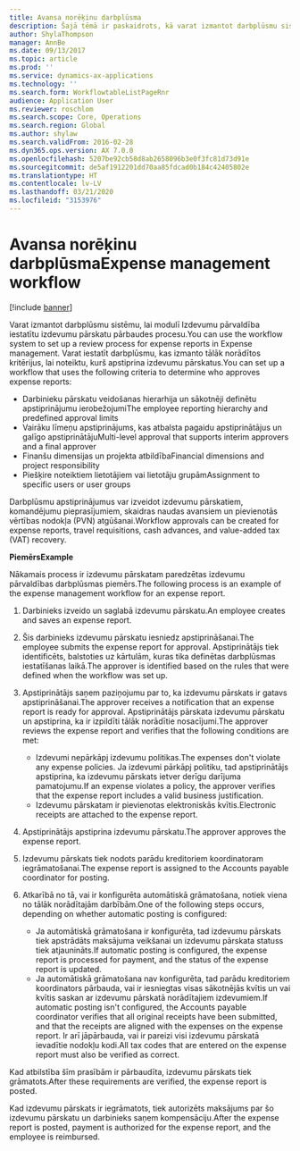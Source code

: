 ```yaml
---
title: Avansa norēķinu darbplūsma
description: Šajā tēmā ir paskaidrots, kā varat izmantot darbplūsmu sistēmu programmā Microsoft Dynamics 365 Finance, lai modulī Izdevumu pārvaldība iestatītu izdevumu pārskatu pārbaudes procesu.
author: ShylaThompson
manager: AnnBe
ms.date: 09/13/2017
ms.topic: article
ms.prod: ''
ms.service: dynamics-ax-applications
ms.technology: ''
ms.search.form: WorkflowtableListPageRnr
audience: Application User
ms.reviewer: roschlom
ms.search.scope: Core, Operations
ms.search.region: Global
ms.author: shylaw
ms.search.validFrom: 2016-02-28
ms.dyn365.ops.version: AX 7.0.0
ms.openlocfilehash: 5207be92cb58d8ab2658096b3e0f3fc81d73d91e
ms.sourcegitcommit: de5af1912201dd70aa85fdcad0b184c42405802e
ms.translationtype: HT
ms.contentlocale: lv-LV
ms.lasthandoff: 03/21/2020
ms.locfileid: "3153976"
---
```

# <a name="expense-management-workflow"></a><span data-ttu-id="e02f3-103">Avansa norēķinu darbplūsma</span><span class="sxs-lookup"><span data-stu-id="e02f3-103">Expense management workflow</span></span>

[!include [banner](../includes/banner.md)]

<span data-ttu-id="e02f3-104">Varat izmantot darbplūsmu sistēmu, lai modulī Izdevumu pārvaldība iestatītu izdevumu pārskatu pārbaudes procesu.</span><span class="sxs-lookup"><span data-stu-id="e02f3-104">You can use the workflow system to set up a review process for expense reports in Expense management.</span></span> <span data-ttu-id="e02f3-105">Varat iestatīt darbplūsmu, kas izmanto tālāk norādītos kritērijus, lai noteiktu, kurš apstiprina izdevumu pārskatus.</span><span class="sxs-lookup"><span data-stu-id="e02f3-105">You can set up a workflow that uses the following criteria to determine who approves expense reports:</span></span>

- <span data-ttu-id="e02f3-106">Darbinieku pārskatu veidošanas hierarhija un sākotnēji definētu apstiprinājumu ierobežojumi</span><span class="sxs-lookup"><span data-stu-id="e02f3-106">The employee reporting hierarchy and predefined approval limits</span></span>
- <span data-ttu-id="e02f3-107">Vairāku līmeņu apstiprinājums, kas atbalsta pagaidu apstiprinātājus un galīgo apstiprinātāju</span><span class="sxs-lookup"><span data-stu-id="e02f3-107">Multi-level approval that supports interim approvers and a final approver</span></span>
- <span data-ttu-id="e02f3-108">Finanšu dimensijas un projekta atbildība</span><span class="sxs-lookup"><span data-stu-id="e02f3-108">Financial dimensions and project responsibility</span></span>
- <span data-ttu-id="e02f3-109">Piešķire noteiktiem lietotājiem vai lietotāju grupām</span><span class="sxs-lookup"><span data-stu-id="e02f3-109">Assignment to specific users or user groups</span></span>

<span data-ttu-id="e02f3-110">Darbplūsmu apstiprinājumus var izveidot izdevumu pārskatiem, komandējumu pieprasījumiem, skaidras naudas avansiem un pievienotās vērtības nodokļa (PVN) atgūšanai.</span><span class="sxs-lookup"><span data-stu-id="e02f3-110">Workflow approvals can be created for expense reports, travel requisitions, cash advances, and value-added tax (VAT) recovery.</span></span>

<span data-ttu-id="e02f3-111">**Piemērs**</span><span class="sxs-lookup"><span data-stu-id="e02f3-111">**Example**</span></span>

<span data-ttu-id="e02f3-112">Nākamais process ir izdevumu pārskatam paredzētas izdevumu pārvaldības darbplūsmas piemērs.</span><span class="sxs-lookup"><span data-stu-id="e02f3-112">The following process is an example of the expense management workflow for an expense report.</span></span>

1. <span data-ttu-id="e02f3-113">Darbinieks izveido un saglabā izdevumu pārskatu.</span><span class="sxs-lookup"><span data-stu-id="e02f3-113">An employee creates and saves an expense report.</span></span>
2. <span data-ttu-id="e02f3-114">Šis darbinieks izdevumu pārskatu iesniedz apstiprināšanai.</span><span class="sxs-lookup"><span data-stu-id="e02f3-114">The employee submits the expense report for approval.</span></span> <span data-ttu-id="e02f3-115">Apstiprinātājs tiek identificēts, balstoties uz kārtulām, kuras tika definētas darbplūsmas iestatīšanas laikā.</span><span class="sxs-lookup"><span data-stu-id="e02f3-115">The approver is identified based on the rules that were defined when the workflow was set up.</span></span>
3. <span data-ttu-id="e02f3-116">Apstiprinātājs saņem paziņojumu par to, ka izdevumu pārskats ir gatavs apstiprināšanai.</span><span class="sxs-lookup"><span data-stu-id="e02f3-116">The approver receives a notification that an expense report is ready for approval.</span></span> <span data-ttu-id="e02f3-117">Apstiprinātājs pārskata izdevumu pārskatu un apstiprina, ka ir izpildīti tālāk norādītie nosacījumi.</span><span class="sxs-lookup"><span data-stu-id="e02f3-117">The approver reviews the expense report and verifies that the following conditions are met:</span></span>

    - <span data-ttu-id="e02f3-118">Izdevumi nepārkāpj izdevumu politikas.</span><span class="sxs-lookup"><span data-stu-id="e02f3-118">The expenses don't violate any expense policies.</span></span> <span data-ttu-id="e02f3-119">Ja izdevumi pārkāpj politiku, tad apstiprinātājs apstiprina, ka izdevumu pārskats ietver derīgu darījuma pamatojumu.</span><span class="sxs-lookup"><span data-stu-id="e02f3-119">If an expense violates a policy, the approver verifies that the expense report includes a valid business justification.</span></span>
    - <span data-ttu-id="e02f3-120">Izdevumu pārskatam ir pievienotas elektroniskās kvītis.</span><span class="sxs-lookup"><span data-stu-id="e02f3-120">Electronic receipts are attached to the expense report.</span></span>

4. <span data-ttu-id="e02f3-121">Apstiprinātājs apstiprina izdevumu pārskatu.</span><span class="sxs-lookup"><span data-stu-id="e02f3-121">The approver approves the expense report.</span></span>
5. <span data-ttu-id="e02f3-122">Izdevumu pārskats tiek nodots parādu kreditoriem koordinatoram iegrāmatošanai.</span><span class="sxs-lookup"><span data-stu-id="e02f3-122">The expense report is assigned to the Accounts payable coordinator for posting.</span></span>
6. <span data-ttu-id="e02f3-123">Atkarībā no tā, vai ir konfigurēta automātiskā grāmatošana, notiek viena no tālāk norādītajām darbībām.</span><span class="sxs-lookup"><span data-stu-id="e02f3-123">One of the following steps occurs, depending on whether automatic posting is configured:</span></span>

    - <span data-ttu-id="e02f3-124">Ja automātiskā grāmatošana ir konfigurēta, tad izdevumu pārskats tiek apstrādāts maksājuma veikšanai un izdevumu pārskata statuss tiek atjaunināts.</span><span class="sxs-lookup"><span data-stu-id="e02f3-124">If automatic posting is configured, the expense report is processed for payment, and the status of the expense report is updated.</span></span>
    - <span data-ttu-id="e02f3-125">Ja automātiskā grāmatošana nav konfigurēta, tad parādu kreditoriem koordinators pārbauda, vai ir iesniegtas visas sākotnējās kvītis un vai kvītis saskan ar izdevumu pārskatā norādītajiem izdevumiem.</span><span class="sxs-lookup"><span data-stu-id="e02f3-125">If automatic posting isn't configured, the Accounts payable coordinator verifies that all original receipts have been submitted, and that the receipts are aligned with the expenses on the expense report.</span></span> <span data-ttu-id="e02f3-126">Ir arī jāpārbauda, vai ir pareizi visi izdevumu pārskatā ievadītie nodokļu kodi.</span><span class="sxs-lookup"><span data-stu-id="e02f3-126">All tax codes that are entered on the expense report must also be verified as correct.</span></span>

<span data-ttu-id="e02f3-127">Kad atbilstība šīm prasībām ir pārbaudīta, izdevumu pārskats tiek grāmatots.</span><span class="sxs-lookup"><span data-stu-id="e02f3-127">After these requirements are verified, the expense report is posted.</span></span>

<span data-ttu-id="e02f3-128">Kad izdevumu pārskats ir iegrāmatots, tiek autorizēts maksājums par šo izdevumu pārskatu un darbinieks saņem kompensāciju.</span><span class="sxs-lookup"><span data-stu-id="e02f3-128">After the expense report is posted, payment is authorized for the expense report, and the employee is reimbursed.</span></span>
